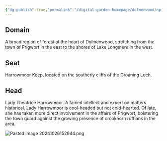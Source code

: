 ```yaml
---
{"dg-publish":true,"permalink":"/digital-garden-homepage/dolmenwood/np-cs/house-harrowmoor/"}
---
```



## Domain 
A broad region of forest at the heart of Dolmenwood, stretching from the  
town of Prigwort in the east to the shores of Lake Longmere in the west.  

## Seat
Harrowmoor Keep, located on the southerly cliffs of the Groaning Loch.  

## Head
Lady Theatrice Harrowmoor. A famed intellect and expert on matters historical, Lady Harrowmoor is cool-headed but not cold-hearted. Of late, she has taken  more direct involvement in the affairs of Prigwort, bolstering the town guard  against the growing presence of crookhorn ruffians in the area.

![Pasted image 20241026152944.png](/img/user/Digital%20Garden%20Homepage/Dolmenwood/Images-PDFs/Pasted%20image%2020241026152944.png)